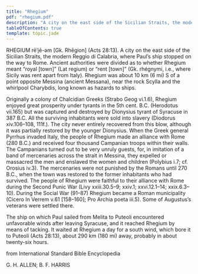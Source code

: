 ```yaml
---
title: "Rhegium"
pdf: "rhegium.pdf"
description: "A city on the east side of the Sicilian Straits, the modern Reggio di Calabria, where Paul’s ship stopped on the way to Rome."
tableOfContents: true
template: topic.jade
---
```


RHEGIUM rēʹjē-əm [Gk. Rhēgion] (Acts 28:13). A city on the east side of the Sicilian Straits, the modern Reggio di Calabria, where Paul’s ship stopped on the way to Rome. Ancient authorities were divided as to whether Rhegium meant “royal [town]” (Lat regium) or “rent [town]” (Gk. rhégnymi, i.e., where Sicily was rent apart from Italy). Rhegium was about 10 km (6 mi) S of a point opposite Messina (ancient Messana), near the rock Scylla and the whirlpool Charybdis, long known as hazards to ships.

Originally a colony of Chalcidian Greeks (Strabo Geog vi.1.6), Rhegium enjoyed great prosperity under tyrants in the 5th cent. B.C. (Herodotus vii.165) but was captured and destroyed by Dionysius tyrant of Syracuse in 387 B.C. All the surviving inhabitants were sold into slavery (Diodorus xiv.106–108, 111f.). The city never entirely recovered from this blow, although it was partially restored by the younger Dionysius. When the Greek general Pyrrhus invaded Italy, the people of Rhegium made an alliance with Rome (280 B.C.) and received four thousand Campanian troops within their walls. The Campanians turned out to be very unruly guests, for, in imitation of a band of mercenaries across the strait in Messina, they expelled or massacred the men and enslaved the women and children (Polybius i.7; cf. Orosius iv.3). The mercenaries were not punished by the Romans until 270 B.C., when the town was restored to the former inhabitants who had survived. The people of Rhegium were faithful to their alliance with Rome during the Second Punic War (Livy xxiii.30.5–9; xxiv.1; xxvi.12.1–14; xxix.6.3–10). During the Social War (91–87) Rhegium became a Roman municipality (Cicero In Verrem v.61 [158–160]; Pro Archia poeta iii.5). Some of Augustus’s veterans were settled there.

The ship on which Paul sailed from Melita to Puteoli encountered unfavorable winds after leaving Syracuse, and it reached Rhegium by means of tacking. It waited at Rhegium a day for a south wind, which bore it to Puteoli (Acts 28:13), about 290 km (180 mi) away, probably in about twenty-six hours.

from International Standard Bible Encyclopedia   

G. H. ALLEN; B. F. HARRIS

